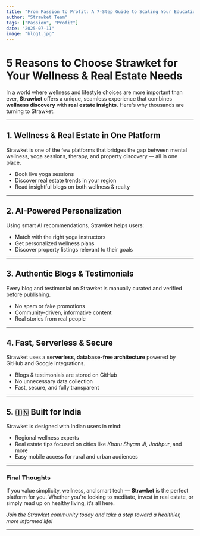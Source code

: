 ```yaml
---
title: "From Passion to Profit: A 7-Step Guide to Scaling Your Education Business"
author: "Strawket Team"
tags: ["Passion", "Profit"]
date: "2025-07-11"
image: "blog1.jpg"
---
```




# 5 Reasons to Choose Strawket for Your Wellness & Real Estate Needs

In a world where wellness and lifestyle choices are more important than ever, **Strawket** offers a unique, seamless experience that combines **wellness discovery** with **real estate insights**. Here's why thousands are turning to Strawket.

---

## 1.  Wellness & Real Estate in One Platform

Strawket is one of the few platforms that bridges the gap between mental wellness, yoga sessions, therapy, and property discovery — all in one place.

- Book live yoga sessions  
- Discover real estate trends in your region  
- Read insightful blogs on both wellness & realty  

---

## 2.  AI-Powered Personalization

Using smart AI recommendations, Strawket helps users:

- Match with the right yoga instructors  
- Get personalized wellness plans  
- Discover property listings relevant to their goals  

---

## 3.  Authentic Blogs & Testimonials

Every blog and testimonial on Strawket is manually curated and verified before publishing.

- No spam or fake promotions  
- Community-driven, informative content  
- Real stories from real people  

---

## 4.  Fast, Serverless & Secure

Strawket uses a **serverless, database-free architecture** powered by GitHub and Google integrations.

- Blogs & testimonials are stored on GitHub  
- No unnecessary data collection  
- Fast, secure, and fully transparent  

---

## 5. 🇮🇳 Built for India

Strawket is designed with Indian users in mind:

- Regional wellness experts  
- Real estate tips focused on cities like *Khatu Shyam Ji*, *Jodhpur*, and more  
- Easy mobile access for rural and urban audiences  

---

### Final Thoughts

If you value simplicity, wellness, and smart tech — **Strawket** is the perfect platform for you. Whether you're looking to meditate, invest in real estate, or simply read up on healthy living, it’s all here.

 *Join the Strawket community today and take a step toward a healthier, more informed life!*

---
